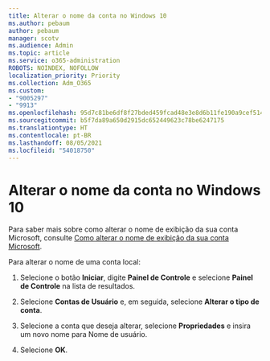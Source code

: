 ```yaml
---
title: Alterar o nome da conta no Windows 10
ms.author: pebaum
author: pebaum
manager: scotv
ms.audience: Admin
ms.topic: article
ms.service: o365-administration
ROBOTS: NOINDEX, NOFOLLOW
localization_priority: Priority
ms.collection: Adm_O365
ms.custom:
- "9005297"
- "9913"
ms.openlocfilehash: 95d7c81be6df8f27bded459fcad48e3e8d6b11fe190a9cef514fee1ba8e93cb4
ms.sourcegitcommit: b5f7da89a650d2915dc652449623c78be6247175
ms.translationtype: HT
ms.contentlocale: pt-BR
ms.lasthandoff: 08/05/2021
ms.locfileid: "54018750"
---
```

# <a name="change-account-name-in-windows-10"></a>Alterar o nome da conta no Windows 10

Para saber mais sobre como alterar o nome de exibição da sua conta Microsoft, consulte [Como alterar o nome de exibição da sua conta Microsoft](https://support.microsoft.com/account-billing/how-to-change-your-microsoft-account-display-name-917b1d70-5915-d04e-243a-a618f96ef1d5).

Para alterar o nome de uma conta local:

1. Selecione o botão **Iniciar**, digite **Painel de Controle** e selecione **Painel de Controle** na lista de resultados.

1. Selecione **Contas de Usuário** e, em seguida, selecione **Alterar o tipo de conta**.

1. Selecione a conta que deseja alterar, selecione **Propriedades** e insira um novo nome para Nome de usuário.

1. Selecione **OK**.
